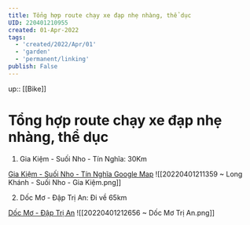 ```yaml
---
title: Tổng hợp route chạy xe đạp nhẹ nhàng, thể dục
UID: 220401210955
created: 01-Apr-2022
tags:
  - 'created/2022/Apr/01'
  - 'garden'
  - 'permanent/linking'
publish: False
---
```

up:: [[Bike]]

# Tổng hợp route chạy xe đạp nhẹ nhàng, thể dục

1. Gia Kiệm - Suối Nho - Tín Nghĩa: 30Km

[Gia Kiệm - Suối Nho - Tín Nghĩa Google Map](https://www.google.com/maps/dir/11.062368,107.168997/11.0629895,107.1688582/@11.0456331,107.1836897,13z/data=!4m24!4m23!1m20!3m4!1m2!1d107.1764968!2d11.0143047!3s0x3174fa0dc73ac8f1:0xcffda44c1fd8b835!3m4!1m2!1d107.2497836!2d11.0623286!3s0x3174f7acaeec15e7:0x191167f96e8f0e66!3m4!1m2!1d107.1874952!2d11.0882144!3s0x3174f13627d4eeb7:0x3abfc740cc5f18c!3m4!1m2!1d107.1734066!2d11.0874533!3s0x3174f13fc8d4d6df:0xe9984eb4513303d7!1m0!3e2)
![[20220401211359 ~ Long Khánh - Suối Nho - Gia Kiệm.png]]

2. Dốc Mơ - Đập Trị An: Đi về 65km

[Dốc Mơ - Đập Trị An](https://www.google.com/maps/dir/''/11.0604241,107.1673878/@11.0894459,107.0287215,12.87z/data=!4m29!4m28!1m25!1m1!1s0x3174f0e6892959a3:0x2b7bec87b7d50c7!2m2!1d107.1674496!2d11.0599208!3m4!1m2!1d107.0423339!2d11.097948!3s0x3174ee8d22f75a27:0xb53e622eb6382788!3m4!1m2!1d107.0495659!2d11.1443416!3s0x3174ec4a8904ca8d:0xe9721aa0cd66586!3m4!1m2!1d106.99038!2d11.1193328!3s0x3174e9591f79535b:0xeead1348445e7a6!3m4!1m2!1d107.0466842!2d11.0979615!3s0x3174ee8d22f75a27:0xb53e622eb6382789!1m0!3e2)
![[20220401212656 ~ Dốc Mơ Trị An.png]]